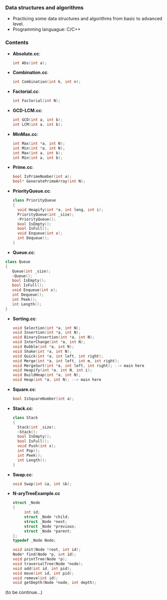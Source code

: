 ### Data structures and algorithms

  * Practicing some data structures and algorithms from basic to advanced level.
  * Programming languague: C/C++

### Contents

  * **Absolute.cc**:

    ```cc
    int Abs(int a);
    ```

  * **Combination.cc**:

    ```cc
    int Combination(int k, int n);
    ```

  * **Factorial.cc**:

    ```cc
    int Factorial(int N);
    ```

  * **GCD-LCM.cc**:

    ```cc
    int GCD(int a, int b);
    int LCM(int a, int b);
    ```

  * **MinMax.cc**:

    ```cc
    int Max(int *a, int N);
    int Min(int *a, int N);
    int Max(int a, int b);
    int Min(int a, int b);
    ```

  * **Prime.cc**:

    ```cc
    bool IsPrimeNumber(int a);
    bool* GeneratePrimeArray(int N);
    ```

  * **PriorityQueue.cc**:

    ```cc
    class PriorityQueue
    {
      void Heapify(int *a, int leng, int i);
      PriorityQueue(int _size);
      ~PriorityQueue();
      bool IsEmpty();
      bool IsFull();
      void Enqueue(int x);
      int Dequeue();
    }
    ```

  * **Queue.cc**:

   ```cc
   class Queue
   {
      Queue(int _size);
      ~Queue();
      bool IsEmpty();
      bool IsFull();
      void Enqueue(int x);
      int Dequeue();
      int Peek();
      int Length();
   }
   ```

  * **Sorting.cc**:

    ```cc
    void Selection(int *a, int N);
    void Insertion(int *a, int N);
    void BinaryInsertion(int *a, int N);
    void InterChange(int *a, int N);
    void Bubble(int *a, int N);
    void Shake(int *a, int N);
    void Quick(int *a, int left, int right);
    void Merge(int *a, int left, int m, int right);
    void MergeSort(int *a, int left, int right); --> main here
    void Heapify(int *a, int N, int i);
    void BuildHeap(int *a, int N);
    void Heap(int *a, int N); --> main here
    ```

  * **Square.cc**:

    ```cc
    bool IsSquareNumber(int a);
    ```

  * **Stack.cc**:

    ```cc
    class Stack
    {
      Stack(int _size);
      ~Stack();
      bool IsEmpty();
      bool IsFull();
      void Push(int x);
      int Pop();
      int Peek();
      int Length();
    }
    ```

  * **Swap.cc**:

    ```cc
    void Swap(int &a, int &b);
    ```
    
  * **N-aryTreeExample.cc**
  
    ```c
    struct _Node
    {
	     int id;
	     struct _Node *child;
	     struct _Node *next;
	     struct _Node *previous;
	     struct _Node *parent;
    };
    typedef _Node Node;

    void init(Node *root, int id);
    Node* find(Node *p, int id);
    void printTree(Node *p);
    void traversalTree(Node *node);
    void add(int id, int pid);
    void move(int id, int pid);
    void remove(int id);
    void getDepth(Node *node, int depth);
    ```

(to be continue...)
